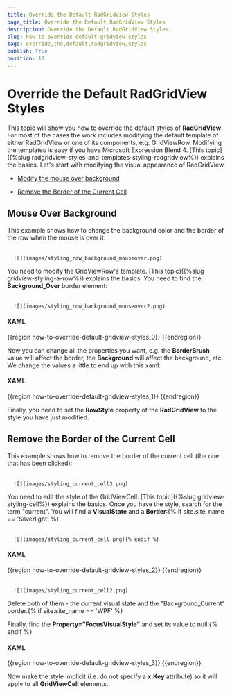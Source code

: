 ```yaml
---
title: Override the Default RadGridView Styles
page_title: Override the Default RadGridView Styles
description: Override the Default RadGridView Styles
slug: how-to-override-default-gridview-styles
tags: override,the,default,radgridview,styles
publish: True
position: 17
---
```


# Override the Default RadGridView Styles



This topic will show you how to override the default styles of __RadGridView__. For most of the cases the work includes modifying the default template of either RadGridView or one of its components, e.g. GridViewRow. Modifying the templates is easy if you have Microsoft Expression Blend 4. [This topic]({%slug radgridview-styles-and-templates-styling-radgridview%}) explains the basics. Let's start with modifying the visual appearance of RadGridView.

* [Modify the mouse over background](#mouseOverBackground)

* [Remove the Border of the Current Cell](#currentCellBorder)

## Mouse Over Background

This example shows how to change the background color and the border of the row when the mouse is over it:




         
      ![](images/styling_row_background_mouseover.png)

You need to modify the GridViewRow's template. [This topic]({%slug gridview-styling-a-row%}) explains the basics. You need to find the __Background_Over__ border element:




         
      ![](images/styling_row_background_mouseover2.png)

#### __XAML__

{{region how-to-override-default-gridview-styles_0}}
	<Border x:Name="Background_Over" 
	        BorderBrush="{StaticResource ItemOuterBorder_Over}" 
	        BorderThickness="1" 
	        Grid.ColumnSpan="2" Grid.Column="2" 
	        CornerRadius="1" Margin="1,1,1,2" telerik:SelectiveScrollingGrid.SelectiveScrollingClip="True" Visibility="Collapsed">
	               <Border BorderBrush="{StaticResource ItemInnerBorder_Over}" BorderThickness="1" Background="{StaticResource ItemBackground_Over}"/>
	</Border>
	{{endregion}}



Now you can change all the properties you want, e.g. the __BorderBrush__ value will affect the border, the __Background__ will affect the background, etc. We change the values a little to end up with this xaml:

#### __XAML__

{{region how-to-override-default-gridview-styles_1}}
	<Border x:Name="Background_Over" 
	 BorderBrush="Blue" 
	 BorderThickness="1" 
	 Grid.ColumnSpan="2" Grid.Column="2" CornerRadius="1" Margin="1,1,1,2" 
	 telerik:SelectiveScrollingGrid.SelectiveScrollingClip="True" Visibility="Collapsed">
	     <Border BorderBrush="{StaticResource ItemInnerBorder_Over}" BorderThickness="1" Background="Gray"/>
	</Border>
	{{endregion}}



Finally, you need to set the __RowStyle__ property of the __RadGridView__ to the style you have just modified.



## Remove the Border of the Current Cell

This example shows how to remove the border of the current cell (the one that has been clicked):




         
      ![](images/styling_current_cell3.png)



You need to edit the style of the GridViewCell. [This topic]({%slug gridview-styling-cell%}) explains the basics. Once you have the style, search for the term "current". You will find a __VisualState__ and a __Border__:{% if site.site_name == 'Silverlight' %}




         
      ![](images/styling_current_cell.png){% endif %}

#### __XAML__

{{region how-to-override-default-gridview-styles_2}}
	<Trigger Property="IsCurrent" Value="True">
	      <Setter Property="Visibility" TargetName="Background_Current" Value="Visible"/>
	</Trigger>
	{{endregion}}








         
      ![](images/styling_current_cell2.png)



Delete both of them - the current visual state and the "Background_Current" border.{% if site.site_name == 'WPF' %}

Finally, find the __Property="FocusVisualStyle"__ and set its value to null:{% endif %}

#### __XAML__

{{region how-to-override-default-gridview-styles_3}}
	<Setter Property="FocusVisualStyle" Value="{x:Null}" />
	{{endregion}}



Now make the style implicit (i.e. do not specify a __x:Key__ attribute) so it will apply to all __GridViewCell__ elements.
